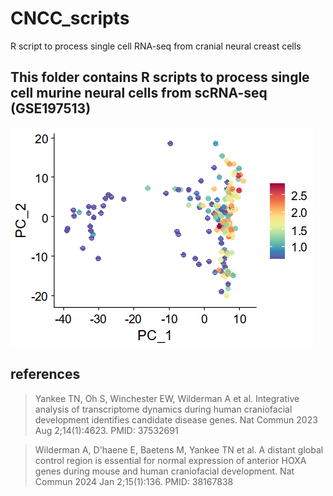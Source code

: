 # CNCC_scripts
R script to process single cell RNA-seq from cranial neural creast cells

## This folder contains R scripts to process single cell murine neural cells from scRNA-seq (GSE197513)
![pca](https://github.com/cdesterke/CNCC_scripts/blob/main/pca.png)
## references

> Yankee TN, Oh S, Winchester EW, Wilderman A et al. Integrative analysis of transcriptome dynamics during human craniofacial development identifies candidate disease genes. Nat Commun 2023 Aug 2;14(1):4623. PMID: 37532691

> Wilderman A, D'haene E, Baetens M, Yankee TN et al. A distant global control region is essential for normal expression of anterior HOXA genes during mouse and human craniofacial development. Nat Commun 2024 Jan 2;15(1):136. PMID: 38167838
